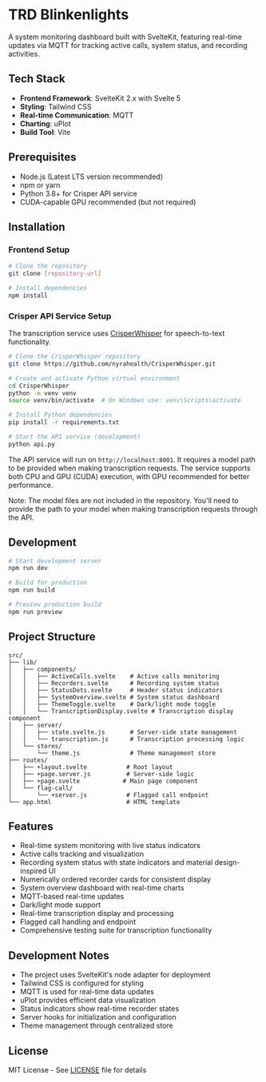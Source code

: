 # TRD Blinkenlights

A system monitoring dashboard built with SvelteKit, featuring real-time updates via MQTT for tracking active calls, system status, and recording activities.

## Tech Stack

- **Frontend Framework**: SvelteKit 2.x with Svelte 5
- **Styling**: Tailwind CSS
- **Real-time Communication**: MQTT
- **Charting**: uPlot
- **Build Tool**: Vite

## Prerequisites

- Node.js (Latest LTS version recommended)
- npm or yarn
- Python 3.8+ for Crisper API service
- CUDA-capable GPU recommended (but not required)

## Installation

### Frontend Setup
```bash
# Clone the repository
git clone [repository-url]

# Install dependencies
npm install
```

### Crisper API Service Setup

The transcription service uses [CrisperWhisper](https://github.com/nyrahealth/CrisperWhisper) for speech-to-text functionality.

```bash
# Clone the CrisperWhisper repository
git clone https://github.com/nyrahealth/CrisperWhisper.git

# Create and activate Python virtual environment
cd CrisperWhisper
python -m venv venv
source venv/bin/activate  # On Windows use: venv\Scripts\activate

# Install Python dependencies
pip install -r requirements.txt

# Start the API service (development)
python api.py
```

The API service will run on `http://localhost:8001`. It requires a model path to be provided when making transcription requests. The service supports both CPU and GPU (CUDA) execution, with GPU recommended for better performance.

Note: The model files are not included in the repository. You'll need to provide the path to your model when making transcription requests through the API.

## Development

```bash
# Start development server
npm run dev

# Build for production
npm run build

# Preview production build
npm run preview
```

## Project Structure

```
src/
├── lib/
│   ├── components/
│   │   ├── ActiveCalls.svelte    # Active calls monitoring
│   │   ├── Recorders.svelte      # Recording system status
│   │   ├── StatusDots.svelte     # Header status indicators
│   │   ├── SystemOverview.svelte # System status dashboard
│   │   ├── ThemeToggle.svelte    # Dark/light mode toggle
│   │   └── TranscriptionDisplay.svelte # Transcription display component
│   ├── server/
│   │   ├── state.svelte.js       # Server-side state management
│   │   └── transcription.js      # Transcription processing logic
│   └── stores/
│       └── theme.js              # Theme management store
├── routes/
│   ├── +layout.svelte           # Root layout
│   ├── +page.server.js          # Server-side logic
│   ├── +page.svelte            # Main page component
│   └── flag-call/
│       └── +server.js           # Flagged call endpoint
└── app.html                     # HTML template
```

## Features

- Real-time system monitoring with live status indicators
- Active calls tracking and visualization
- Recording system status with state indicators and material design-inspired UI
- Numerically ordered recorder cards for consistent display
- System overview dashboard with real-time charts
- MQTT-based real-time updates
- Dark/light mode support
- Real-time transcription display and processing
- Flagged call handling and endpoint
- Comprehensive testing suite for transcription functionality

## Development Notes

- The project uses SvelteKit's node adapter for deployment
- Tailwind CSS is configured for styling
- MQTT is used for real-time data updates
- uPlot provides efficient data visualization
- Status indicators show real-time recorder states
- Server hooks for initialization and configuration
- Theme management through centralized store

## License

MIT License - See [LICENSE](LICENSE) file for details
